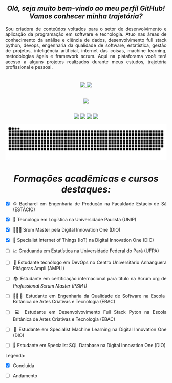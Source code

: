 <span align="center">


## *Olá, seja muito bem-vindo ao meu perfil GitHub! Vamos conhecer minha trajetória?*

</span>

<span align="justify">
  
Sou criadora de conteúdos voltados para o setor de desenvolvimento e aplicação da programação em software e tecnologia. Atuo nas áreas de conhecimento da análise e ciência de dados, desenvolvimento full stack python, devops, engenharia da qualidade de software, estatística, gestão de projetos, inteligência artificial, internet das coisas, machine learning, metodologias ágeis e framework scrum. Aqui na plataforama você terá acesso a alguns projetos realizados durante meus estudos, trajetória profissional e pessoal.
  
</span>

#

<span align="center">
  
<div align="center">
  <a href="https://github.com/JessicaTeixeiraAraujo">
  <img height="180em" src="https://github-readme-stats.vercel.app/api?username=JessicaTeixeiraAraujo&show_icons=true&theme=codeSTACKr&include_all_commits=true&count_private=true"/>
  <img height="180em" src="https://github-readme-stats.vercel.app/api/top-langs/?username=JessicaTeixeiraAraujo&layout=compact&langs_count=7&theme=codeSTACKr"/>
</div>
<div style="display: inline_block"><br>
<p align="center">
  <a href="https://skillicons.dev">
    <img src="https://skillicons.dev/icons?i=arduino,aws,azure,c,cs,cpp,css,discord,git,github,gitlab,gherkin,html,java,js,jenkins,jquery,latex,kubernetes,matlab,mysql,nodejs,php,powershell,postgres,py,pytorch,r,react,selenium,tensorflow,unity,visualstudio,vscode" />
  </a>
</p>          
</div>
  
  ##
 
<div> 
   <a href="https://www.instagram.com/jessica_teixeira_araujo/"><img src="https://img.shields.io/badge/-Instagram-%23E4405F?style=for-the-badge&logo=instagram&logoColor=white" target="_blank"></a>
 	<a href="https://twitter.com/jessica_taraujo" target="_blank"><img src="https://img.shields.io/badge/Twitch-9146FF?style=for-the-badge&logo=twitch&logoColor=white" target="_blank"></a>
  <a href = "mailto:jessicateixeiraaraujo@gmail.com"><img src="https://img.shields.io/badge/-Gmail-%23333?style=for-the-badge&logo=gmail&logoColor=white" target="_blank"></a>
  <a href="https://www.linkedin.com/in/jessica-teixeira-araujo-666066156/" target="_blank"><img src="https://img.shields.io/badge/-LinkedIn-%230077B5?style=for-the-badge&logo=linkedin&logoColor=white" target="_blank"></a> 
 
  ![Snake animation](https://raw.githubusercontent.com/Platane/snk/output/github-contribution-grid-snake.svg)
 
</div>
  
  </span>
  

<span align="center">
  
# *Formações acadêmicas e cursos destaques:*
  
</span>

  
<span align="justify">
 

- [x] ⚙   Bacharel em Engenharia de Produção na Faculdade Estácio de Sá (ESTÁCIO)

- [x] 🚆  Tecnólogo em Logística na Universidade Paulista (UNIP)

- [x] 👩🏻‍💼  Srum Master pela Digital Innovation One (DIO)
  
- [x] 🤖  Specialist Internet of Things (IoT) na Digital Innovation One (DIO)

- [ ] 📈  Graduanda em Estatística na Universidade Federal do Pará (UFPA)

- [ ] 🔗  Estudante tecnólogo em DevOps no Centro Universitário Anhanguera Pitágoras Ampli (AMPLI)
  
- [ ] 📚  Estudante em certificação internacional para título na Scrum.org de *Professional Scrum Master (PSM I)*

- [ ] 👩🏻‍💻  Estudante em Engenharia da Qualidade de Software na Escola Britânica de Artes Criativas e Tecnologia (EBAC)

- [ ] 💻  Estudante em Desenvolvovimento Full Stack Pyton na Escola Britânica de Artes Criativas e Tecnologia (EBAC)

- [ ] 🚀  Estudante em Specialist Machine Learning na Digital Innovation One (DIO) 

- [ ] 🎲  Estudante em Specialist SQL Database na Digital Innovation One (DIO)
  
  
  
Legenda:
  
- [x] Concluída
  
- [ ] Andamento
  
</span>
